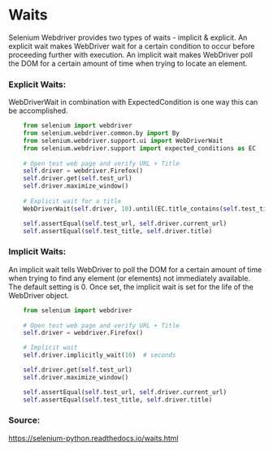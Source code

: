 # Waits

Selenium Webdriver provides two types of waits - implicit & explicit. An explicit wait makes WebDriver wait for a certain condition to occur before proceeding further with execution. An implicit wait makes WebDriver poll the DOM for a certain amount of time when trying to locate an element.

### Explicit Waits:<br/>
   WebDriverWait in combination with ExpectedCondition is one way this can be accomplished.<br/>

```python
    from selenium import webdriver
    from selenium.webdriver.common.by import By
    from selenium.webdriver.support.ui import WebDriverWait
    from selenium.webdriver.support import expected_conditions as EC
    
    # Open test web page and verify URL + Title
    self.driver = webdriver.Firefox()
    self.driver.get(self.test_url)
    self.driver.maximize_window()
        
    # Explicit wait for a title
    WebDriverWait(self.driver, 10).until(EC.title_contains(self.test_title))

    self.assertEqual(self.test_url, self.driver.current_url)
    self.assertEqual(self.test_title, self.driver.title)
```

### Implicit Waits:<br/>
   An implicit wait tells WebDriver to poll the DOM for a certain amount of time when trying to find any element (or elements) not immediately available. The default setting is 0. Once set, the implicit wait is set for the life of the WebDriver object.<br/>
    
```python
    from selenium import webdriver
    
    # Open test web page and verify URL + Title
    self.driver = webdriver.Firefox()

    # Implicit wait
    self.driver.implicitly_wait(10)  # seconds

    self.driver.get(self.test_url)
    self.driver.maximize_window()

    self.assertEqual(self.test_url, self.driver.current_url)
    self.assertEqual(self.test_title, self.driver.title)
```


### Source:
https://selenium-python.readthedocs.io/waits.html